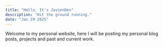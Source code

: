 ```yaml
---
title: "Hello, It's JavienDev"
description: "Hit the ground running."
date: "Jan 29 2025"
---
```


Welcome to my personal website, here I will be posting my personal blog posts, projects and past and current work.